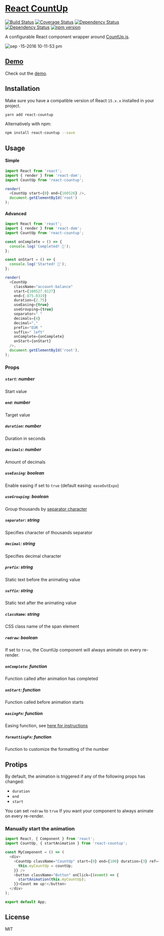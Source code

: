 # [React CountUp](https://glennreyes.github.io/react-countup)

[![Build Status](https://travis-ci.org/glennreyes/react-countup.svg?branch=master)](https://travis-ci.org/glennreyes/react-countup)
[![Coverage Status](https://coveralls.io/repos/github/glennreyes/react-countup/badge.svg?branch=master)](https://coveralls.io/github/glennreyes/react-countup?branch=master)
[![Dependency Status](https://david-dm.org/glennreyes/react-countup.svg)](https://david-dm.org/glennreyes/react-countup)
[![Dependency Status](https://david-dm.org/glennreyes/react-countup/dev-status.svg)](https://david-dm.org/glennreyes/react-countup#info=devDependencies)
[![npm version](https://badge.fury.io/js/react-countup.svg)](https://badge.fury.io/js/react-countup)


A configurable React component wrapper around [CountUp.js](https://inorganik.github.io/countUp.js/).

![sep -15-2016 10-11-53 pm](https://cloud.githubusercontent.com/assets/5080854/18565869/d23db0e0-7b91-11e6-9ee2-71be5875ca48.gif)


## [Demo](https://glennreyes.github.io/react-countup)

Check out the [demo](https://glennreyes.github.io/react-countup).


## Installation

Make sure you have a compatible version of React `15.x.x` installed in your project.

```bash
yarn add react-countup
```

Alternatively with npm:
```bash
npm install react-countup --save
```


## Usage

#### Simple

```js
import React from 'react';
import { render } from 'react-dom';
import CountUp from 'react-countup';

render(
  <CountUp start={0} end={160526} />,
  document.getElementById('root')
);
```
#### Advanced

```js
import React from 'react';
import { render } from 'react-dom';
import CountUp from 'react-countup';

const onComplete = () => {
  console.log('Completed! 👏');
};

const onStart = () => {
  console.log('Started! 💨');
};

render(
  <CountUp
    className="account-balance"
    start={160527.0127}
    end={-875.0319}
    duration={2.75}
    useEasing={true}
    useGrouping={true}
    separator=" "
    decimals={4}
    decimal=","
    prefix="EUR "
    suffix=" left"
    onComplete={onComplete}
    onStart={onStart}
  />,
  document.getElementById('root'),
);
```

### Props

##### `start`: number
Start value

##### `end`: number
Target value

##### `duration`: number
Duration in seconds

##### `decimals`: number
Amount of decimals

##### `useEasing`: boolean
Enable easing if set to `true` (default easing: `easeOutExpo`)

##### `useGrouping`: boolean
Group thousands by [separator character](#separator-string)

##### `separator`: string
Specifies character of thousands separator

##### `decimal`: string
Specifies decimal character

##### `prefix`: string
Static text before the animating value

##### `suffix`: string
Static text after the animating value

##### `className`: string
CSS class name of the span element

##### `redraw`: boolean
If set to `true`, the CountUp component will always animate on every re-render.

##### `onComplete`: function
Function called after animation has completed

##### `onStart`: function
Function called before animation starts

##### `easingFn`: function
Easing function, see [here for instructions](https://github.com/inorganik/countUp.js#custom-easing)

##### `formattingFn`: function
Function to customize the formatting of the number


## Protips

By default, the animation is triggered if any of the following props has changed:
- `duration`
- `end`
- `start`

You can set `redraw` to `true` If you want your component to always animate on every re-render.

### Manually start the animation

```js
import React, { Component } from 'react';
import CountUp, { startAnimation } from 'react-countup';

const MyComponent = () => (
  <div>
    <CountUp className="CountUp" start={0} end={100} duration={3} ref={(countUp) => {
      this.myCountUp = countUp;
    }} />
    <button className="Button" onClick={(event) => {
      startAnimation(this.myCountUp);
    }}>Count me up!</button>
  </div>
);

export default App;
```

## License
MIT
